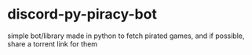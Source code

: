 # discord-py-piracy-bot
simple bot/library made in python to fetch pirated games, and if possible, share a torrent link for them
